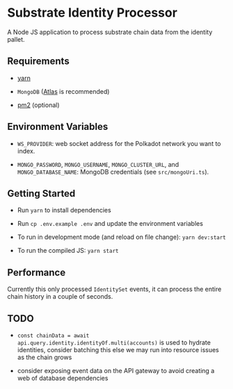 # Substrate Identity Processor

A Node JS application to process substrate chain data from the identity pallet.

## Requirements

- [yarn](https://yarnpkg.com/getting-started/install)

- `MongoDB` ([Atlas](https://www.mongodb.com/atlas/database) is recommended)

- [pm2](https://pm2.keymetrics.io/) (optional)

## Environment Variables

- `WS_PROVIDER`: web socket address for the Polkadot network you want to index.

- `MONGO_PASSWORD`, `MONGO_USERNAME`, `MONGO_CLUSTER_URL`, and `MONGO_DATABASE_NAME`: MongoDB credentials (see `src/mongoUri.ts`).

## Getting Started

- Run `yarn` to install dependencies

- Run `cp .env.example .env` and update the environment variables

- To run in development mode (and reload on file change): `yarn dev:start`

- To run the compiled JS: `yarn start`

## Performance

Currently this only processed `IdentitySet` events, it can process the entire chain history in a couple of seconds.

## TODO

- `const chainData = await api.query.identity.identityOf.multi(accounts)` is used to hydrate identities, consider batching this else we may run into resource issues as the chain grows

- consider exposing event data on the API gateway to avoid creating a web of database dependencies
